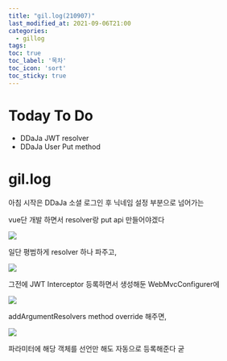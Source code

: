 ```yaml
---
title: "gil.log(210907)"
last_modified_at: 2021-09-06T21:00
categories: 
  - gillog
tags:
toc: true
toc_label: '목차'
toc_icon: 'sort'
toc_sticky: true
---
```

# Today To Do

- DDaJa JWT resolver
- DDaJa User Put method


# gil.log

아침 시작은 DDaJa 소셜 로그인 후 닉네임 설정 부분으로 넘어가는

vue단 개발 하면서 resolver랑 put api 만들어야겠다

![](https://images.velog.io/images/gillog/post/ced42cc4-2965-4b54-8e0a-39205e60f9e2/image.png)

일단 평범하게 resolver 하나 파주고,

![](https://images.velog.io/images/gillog/post/ea0c6a46-25f5-4156-8b7c-931b73178f49/image.png)

그전에 JWT Interceptor 등록하면서 생성해둔 WebMvcConfigurer에

![](https://images.velog.io/images/gillog/post/fd260a69-6c84-44e3-b715-2f6015592b88/image.png)

addArgumentResolvers method override 해주면,

![](https://images.velog.io/images/gillog/post/98712bfa-f1e5-4b51-b8a2-8810598392d2/image.png)

파라미터에 해당 객체를 선언만 해도 자동으로 등록해준다 굳


